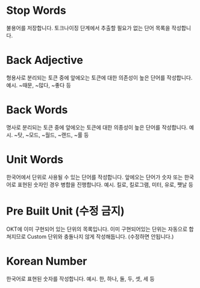 # Stop Words
불용어를 저장합니다.
토크나이징 단계에서 추출할 필요가 없는 단어 목록을 작성합니다.

# Back Adjective
형용사로 분리되는 토큰 중에 앞에오는 토큰에 대한 의존성이 높은 단어를 작성합니다.
예시. ~때문, ~많다, ~좋다 등

# Back Words
명사로 분리되는 토큰 중에 앞에오는 토큰에 대한 의종성이 높은 단어를 작성합니다.
예시. ~탓, ~모드, ~월드, ~랜드, ~률 등

# Unit Words
한국어에서 단위로 사용될 수 있는 단어를 작성합니다.
앞에오는 단어가 숫자 또는 한국어로 표현된 숫자인 경우 병합을 진행합니다.
예시. 킬로, 킬로그램, 미터, 유로, 쨋날 등

# Pre Built Unit (수정 금지)
OKT에 이미 구현되어 있는 단위의 목록입니다.
이미 구현되어있는 단위는 자동으로 합쳐지므로 Custom 단위와 충돌나지 않게 작성해둡니다.
(수정하면 안됩니다.)

# Korean Number
한국어로 표현된 숫자를 작성합니다.
예시. 한, 하나, 둘, 두, 셋, 세 등